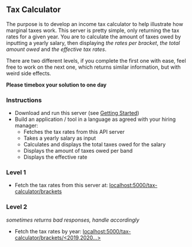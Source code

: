 ## Tax Calculator

The purpose is to develop an income tax calculator to help illustrate how marginal taxes work. This server is pretty simple, only returning the tax rates for a given year. You are to calculate the amount of taxes owed by inputting a yearly salary, then displaying *the rates per bracket*, *the total amount owed* and *the effective tax rates*.

There are two different levels, if you complete the first one with ease, feel free to work on the next one, which returns similar information, but with weird side effects.

**Please timebox your solution to one day**

### Instructions

* Download and run this server (see [Getting Started](../../README.md#getting-started))
* Build an application / tool in a language as agreed with your hiring manager:
    * Fetches the tax rates from this API server
    * Takes a yearly salary as input
    * Calculates and displays the total taxes owed for the salary
    * Displays the amount of taxes owed per band
    * Displays the effective rate

### Level 1

* Fetch the tax rates from this server at: [localhost:5000/tax-calculator/brackets](http://localhost:5000/tax-calculator/brackets)

### Level 2
_sometimes returns bad responses, handle accordingly_

* Fetch the tax rates by year: [localhost:5000/tax-calculator/brackets/<2019,2020...>](http://localhost:5000/tax-calculator/brackets/2020)
